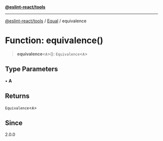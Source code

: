 [**@eslint-react/tools**](../../../README.md)

***

[@eslint-react/tools](../../../README.md) / [Equal](../README.md) / equivalence

# Function: equivalence()

> **equivalence**\<`A`\>(): `Equivalence`\<`A`\>

## Type Parameters

• **A**

## Returns

`Equivalence`\<`A`\>

## Since

2.0.0
